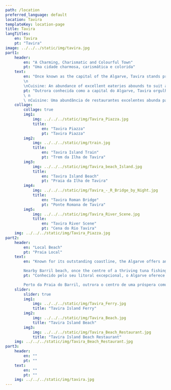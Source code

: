 ```yaml
---
path: /location
preferred_language: default
location: Tavira
templateKey: location-page
title: Tavira
langTitles:
    en: Tavira
    pt: "Tavira"
image: ../../../static/img/tavira.jpg
part1: 
    header: 
        en: "A Charming, Charismatic and Colourful Town"
        pt: "Uma cidade charmosa, carismática e colorida"
    text: 
        en: "Once known as the capital of the Algarve, Tavira stands proud amongst Portuguese history books and you will not fail to be enthralled by its unspoiled charm, character, and tranquility. Delightful attractions await you including colourful cobbled streets, the famed Roman bridge over the meandering Rio Gilão, and an intriguing historical quarter replete with handsome 17th century merchants’ mansions, fine churches and convents of architectural note all bidding for your attention. Castle ramparts have been faithfully restored housing beautiful gardens of indigenous and exotic varieties, while pretty squares edged with café terraces offer the perfect pre-text for lazy afternoons while watching the World pass by. All this can be seen at the 'Camara Obscura' which delights its visitors with an aerial view of the town. On one side of the river there is a large square which has entertainment in the summer months, and by crossing the Roman Bridge to the other side, you will find a little more life in the evenings with a great selection of restaurants tucked away down the cobbled streets and a few later opening café/bars. There is a range of shops to explore, as well as the old market building recently restored with cafes and artisan stalls, as well as the traditional indoor market selling locally grown produce and fresh fish. To enjoy and see the full Tavira aspect, you can take the passenger train which follows a set route around the town, or you can personalize your experience by taking a ‘TUK TUK’ tour in smaller vehicles for 2 – 6 persons.
        \n
        \nCuisine: An abundance of excellent eateries abounds to suit all tastes and pockets, from the traditional to the more avant-garde. Fish and seafood are king here, freshly caught and served grilled, while a plethora of contemporary tapas bars have brought an edge and finesse to the local offering. Plentiful local cafés and gelaterias offer pleasing resting points while out exploring, and keen chefs will enjoy the daily market for freshly caught fish, seafood, meats and produce, all sourced locally and sold over a cacophony of local colour and commotion within the vast market place. We have made some restaurant recommendations below."
        pt: "Outrora conhecida como a capital do Algarve, Tavira orgulha-se dos livros de história portugueses e não deixará de ficar encantado com o seu encanto intocado, carácter e tranquilidade. Atracções encantadoras aguardam por si, incluindo ruas de paralelepípedos coloridas, a famosa ponte romana sobre o sinuoso Rio Gilão e um intrigante bairro histórico repleto de belas mansões de mercadores do século XVII, belas igrejas e conventos de nota arquitectónica, todos exigindo a sua atenção. As muralhas do castelo foram fielmente restauradas, abrigando belos jardins de variedades indígenas e exóticas, enquanto lindas praças com esplanadas de café oferecem o pré-texto perfeito para tardes preguiçosas enquanto observa o mundo passar. Tudo isso pode ser visto na 'Camara Obscura' que encanta seus visitantes com uma vista aérea da cidade. De um lado do rio há uma grande praça que oferece diversão nos meses de verão, e ao cruzar a Ponte Romana para o outro lado, você encontrará um pouco mais de vida à noite com uma grande seleção de restaurantes escondidos no ruas de paralelepípedos e alguns cafés / bares abrindo mais tarde. Há uma variedade de lojas para explorar, bem como o antigo edifício do mercado recentemente restaurado com cafés e barracas de artesanato, bem como o tradicional mercado coberto que vende produtos cultivados localmente e peixe fresco. Para desfrutar e ver todo o aspecto de Tavira, pode apanhar o comboio de passageiros que segue um percurso definido pela cidade, ou pode personalizar a sua experiência num tour ‘TUK TUK’ em veículos mais pequenos para 2 - 6 pessoas.
        \ n
        \ nCuisine: Uma abundância de restaurantes excelentes abunda para todos os gostos e bolsos, do tradicional ao mais vanguardista. Peixes e frutos do mar são o rei aqui, recém pescados e servidos grelhados, enquanto uma infinidade de bares de tapas contemporâneos trouxeram um toque de elegância à oferta local. Os abundantes cafés e gelaterias locais oferecem pontos de descanso agradáveis ​​durante a exploração, e chefs entusiasmados irão desfrutar do mercado diário de peixes, frutos do mar, carnes e produtos recém-pescados, todos de origem local e vendidos sob uma cacofonia de cor local e comoção dentro do vasto mercado . Fizemos algumas recomendações de restaurantes abaixo."
    collage:
        collage: true
        img1: 
            img: ../../../static/img/Tavira_Piazza.jpg
            title: 
                en: "Tavira Piazza"
                pt: "Tavira Piazza"
        img2: 
            img: ../../../static/img/train.jpg
            title: 
                en: "Tavira Island Train"
                pt: "Trem da Ilha de Tavira"
        img3: 
            img: ../../../static/img/Tavira_beach_Island.jpg
            title: 
                en: "Tavira Island Beach"
                pt: "Praia da Ilha de Tavira"
        img4: 
            img: ../../../static/img/Tavira_-_R_Bridge_by_Night.jpg
            title: 
                en: "Tavira Roman Bridge"
                pt: "Ponte Romana de Tavira"
        img5: 
            img: ../../../static/img/Tavira_River_Scene.jpg
            title: 
                en: "Tavira River Scene"
                pt: "Cena do Rio Tavira"
    img: ../../../static/img/Tavira_Piazza.jpg
part2:
    header: 
        en: "Local Beach"
        pt: "Praia Local"
    text: 
        en: "Known for its outstanding coastline, the Algarve offers an unparalleled richness of golden beaches. Voted one of the best beaches in Portugal, the “ilha de Tavira” (Tavira Island), conveniently reached from the centre of the town via short ferry crossing, is a 10km long paradise of soft golden sands, lapped by the clean, clear blue waters of the Atlantic Ocean. The island has a good selection of restaurants and beach bars all centered around its campsite, but if you are looking for a more peaceful spot, the sands are long and expansive, so a short walk will take you away from the hustle and bustle to more peaceful plains.

        Nearby Barril beach, once the centre of a thriving tuna fishing community can be reached on foot via Tavira island, or via a fun miniature train departing from the nearby pretty fishing village of Santa Luzia, famed for being the ‘Octopus Capital’ of the Algarve. Barril is one of the most popular beaches with children because of the miniature train journey to reach it. The train ends at the old tuna station which has now been converted into cafés, restaurants, toilets and other facilities for tourists. You will see other bits of the station building near one of the old wooden boats in a 'graveyard' of huge iron anchors protruding from the dunes once used to secure the massive tuna net to the sea bed"
        pt: "Conhecido pelo seu litoral excepcional, o Algarve oferece uma riqueza incomparável de praias douradas. Eleita uma das melhores praias de Portugal, a “ilha de Tavira”, convenientemente alcançada a partir do centro da cidade através de uma curta travessia de ferry, é um paraíso de 10km de areias douradas e macias, banhado pelo azul límpido e claro águas do Oceano Atlântico. A ilha tem uma boa seleção de restaurantes e bares de praia, todos centralizados em torno de seu acampamento, mas se você está procurando um local mais tranquilo, as areias são longas e extensas, então uma curta caminhada o levará para longe da agitação para mais planícies pacíficas.

        Perto da Praia do Barril, outrora o centro de uma próspera comunidade piscatória de atum, pode ser alcançado a pé através da Ilha de Tavira ou através de um divertido comboio em miniatura que parte da bonita vila piscatória de Santa Luzia, famosa por ser a 'Capital do Polvo' do Algarve . Barril é uma das praias mais frequentadas pelas crianças devido à pequena viagem de comboio para lá chegar. O trem termina na antiga estação do atum que agora foi convertida em cafés, restaurantes, banheiros e outras instalações para os turistas. Você verá outros pedaços do prédio da estação perto de um dos velhos barcos de madeira em um 'cemitério' de enormes âncoras de ferro projetando-se das dunas, uma vez usadas para prender a enorme rede de atum ao fundo do mar"
    slider:
        slider: true
        img1: 
            img: ../../../static/img/Tavira_Ferry.jpg
            title: "Tavira Island Ferry"
        img2: 
            img: ../../../static/img/Tavira_Beach.jpg
            title: "Tavira Island Beach"
        img3: 
            img: ../../../static/img/Tavira_Beach_Restaurant.jpg
            title: "Tavira Island Beach Restaurant"
    img: ../../../static/img/Tavira_Beach_Restaurant.jpg
part3:
    header: 
        en: ""
        pt: ""
    text: 
        en: ""
        pt: ""
    img: ../../../static/img/tavira.jpg
---
```


